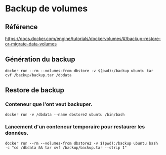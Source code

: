 # Backup de volumes

## Référence

https://docs.docker.com/engine/tutorials/dockervolumes/#/backup-restore-or-migrate-data-volumes

## Génération du backup

```
docker run --rm --volumes-from dbstore -v $(pwd):/backup ubuntu tar cvf /backup/backup.tar /dbdata
```

## Restore de backup

### Conteneur que l'ont veut backuper.

```
docker run -v /dbdata --name dbstore2 ubuntu /bin/bash
```

### Lancement d'un conteneur temporaire pour restaurer les données.

```
docker run --rm --volumes-from dbstore2 -v $(pwd):/backup ubuntu bash -c "cd /dbdata && tar xvf /backup/backup.tar --strip 1"
```